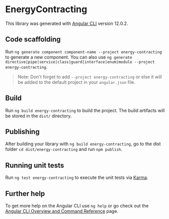 # EnergyContracting

This library was generated with [Angular CLI](https://github.com/angular/angular-cli) version 12.0.2.

## Code scaffolding

Run `ng generate component component-name --project energy-contracting` to generate a new component. You can also use `ng generate directive|pipe|service|class|guard|interface|enum|module --project energy-contracting`.
> Note: Don't forget to add `--project energy-contracting` or else it will be added to the default project in your `angular.json` file. 

## Build

Run `ng build energy-contracting` to build the project. The build artifacts will be stored in the `dist/` directory.

## Publishing

After building your library with `ng build energy-contracting`, go to the dist folder `cd dist/energy-contracting` and run `npm publish`.

## Running unit tests

Run `ng test energy-contracting` to execute the unit tests via [Karma](https://karma-runner.github.io).

## Further help

To get more help on the Angular CLI use `ng help` or go check out the [Angular CLI Overview and Command Reference](https://angular.io/cli) page.
